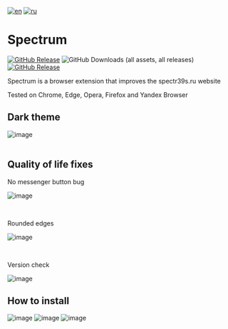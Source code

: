[![en](https://img.shields.io/badge/lang-EN-red.svg?label=)](https://github.com/Alextimka/Spectrum/blob/main/README.md)
[![ru](https://img.shields.io/badge/lang-RU-green.svg?label=)](https://github.com/Alextimka/Spectrum/blob/main/README/README.ru.md)
# Spectrum

[![GitHub Release](https://img.shields.io/github/v/release/Alextimka/Spectrum?label=&style=flat&logo=github)](https://github.com/Alextimka/Spectrum/releases/latest/download/Spectrum.zip)
![GitHub Downloads (all assets, all releases)](https://img.shields.io/github/downloads/Alextimka/Spectrum/total?label=Downloads&color=red)
[![GitHub Release](https://img.shields.io/badge/Firefox%20-%20?style=flat&logo=firefoxbrowser&labelColor=%23595959&color=%23595959
)](https://addons.mozilla.org/en-GB/firefox/addon/spectrum39)

Spectrum is a browser extension that improves the spectr39s.ru website

Tested on Chrome, Edge, Opera, Firefox and Yandex Browser

<h2>Dark theme</h2>

![image](https://github.com/Alextimka/Spectrum/assets/59509074/39fb54aa-7236-4a6d-b361-3a5abc83c4b5)
<br><br>
<h2>Quality of life fixes</h2>
<p>No messenger button bug</p>

![image](https://github.com/Alextimka/Spectrum/assets/59509074/0fa0d203-ea7e-4b7d-be0a-43c877be93ed)

<br>
<p>Rounded edges</p>

![image](https://github.com/Alextimka/Spectrum/assets/59509074/b3c58ee1-59ca-413e-9f1e-72627d1c889b)

<br>
<p>Version check</p>

![image](https://github.com/Alextimka/Spectrum/assets/59509074/771f6d1e-36c0-4d23-9113-ffdf083e36e9)

<h2>How to install</h2>

![image](https://github.com/Alextimka/Spectrum/assets/59509074/e0f06eca-55c0-487d-aa89-9893231a774f)
![image](https://github.com/Alextimka/Spectrum/assets/59509074/8da4e707-f9cb-4935-9bce-d26c896f3085)
![image](https://github.com/Alextimka/Spectrum/assets/59509074/e1e515cd-29cb-47c5-86ae-6119ccd8d333)
